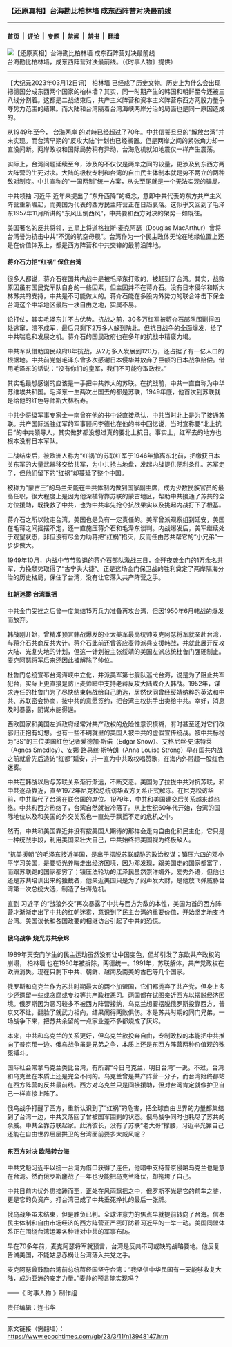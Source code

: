 ### 【还原真相】台海勘比柏林墙 成东西阵营对决最前线

---

#### [首页](../../../..?n13948147) &nbsp;|&nbsp; [评论](../../../../../epoch-comment?n13948147) &nbsp;|&nbsp; [专题](../../../../../epoch-special?n13948147) &nbsp;|&nbsp; [禁闻](../../../../../epoch-news?n13948147) &nbsp;|&nbsp; [禁书](../../../../../books?n13948147) &nbsp;|&nbsp; [翻墙](https://github.com/gfw-breaker/nogfw/blob/master/README.md?n13948147)


<div><img alt="【还原真相】台海勘比柏林墙 成东西阵营对决最前线" class="attachment-djy_600_400 size-djy_600_400 wp-post-image" src="https://i.epochtimes.com/assets/uploads/2023/03/id13948718-19a41e3479e130e5a4458ffa-600x400.jpg"/>
<div class="caption">
 台海勘比柏林墙，成东西阵营对决最前线。（《时事人物》提供）
</div></div><hr/><div class="post_content" id="artbody" itemprop="articleBody">
 <!-- article content begin -->
 <p>
  【大纪元2023年03月12日讯】
  <ok href="https://www.epochtimes.com/gb/tag/%E6%9F%8F%E6%9E%97%E5%A2%99.html">
   柏林墙
  </ok>
  已经成了历史文物。历史上为什么会出现把德国分成东西两个国家的柏林墙？其实，同一时期产生的韩国和朝鲜至今还被三八线分割着。这都是二战结束后，共产主义阵营和资本主义阵营东西方两股力量争夺势力范围的结果。而大陆和台湾隔着台湾海峡两岸分治的局面也是同一原因造成的。
 </p>
 <p>
  从1949年至今，
  <ok href="https://www.epochtimes.com/gb/tag/%E5%8F%B0%E6%B5%B7%E4%B8%A4%E5%B2%B8.html">
   台海两岸
  </ok>
  的对峙已经超过了70年。中共信誓旦旦的“解放台湾”并未实现。而台湾早期的“反攻大陆”计划也已经搁置。但是两岸之间的紧张角力却一直没间断。两岸政权和国际局势稍有异动，台海危机就如地震仪一样产生震荡。
 </p>
 <p>
  <center>
  </center>
  <p>
   实际上，台湾问题延续至今，涉及的不仅仅是两岸之间的较量，更涉及到东西方两大阵营的生死对决。大陆的极权专制和台湾的自由民主体制本就是势不两立的两种敌对制度。中共宣称的“一国两制”统一方案，从头至尾就是一个无法实现的骗局。
  </p>
  <p>
   中共领袖
   <ok href="https://www.epochtimes.com/gb/tag/%E4%B9%A0%E8%BF%91%E5%B9%B3.html">
    习近平
   </ok>
   近年来提出了“东升西降”的概念，意即中共代表的东方共产主义阵营重新崛起，而美国为代表的西方民主阵营正在日趋衰落。这似乎又回到了毛泽东1957年11月所讲的“东风压倒西风”，中共要和西方对决的架势一如既往。
  </p>
  <p>
   美国著名的反共将领，五星上将道格拉斯·麦克阿瑟（Douglas MacArthur）曾将台湾誉为抗击中共“不沉的航空母舰”。台湾作为一个民主政体无论在地缘位置上还是在价值体系上，都是西方阵营和中共交锋的最前沿阵地。
  </p>
  <h4>
   蒋介石力拒“红祸” 保住台湾
  </h4>
  <p>
   很多人都说，蒋介石在国共内战中是被毛泽东打败的，被赶到了台湾。其实，战败原因虽有国民党军队自身的一些因素，但主因并不在蒋介石。没有日本侵华和斯大林苏共的支持，中共是不可能做大的。蒋介石能在多股内外势力的联合冲击下保全台湾这个中华地区最后一块自由之地，实属不易。
  </p>
  <p>
   论打仗，其实毛泽东并不占优势。抗战之前，30多万红军被蒋介石部队围剿得四处逃窜，溃不成军，最后只剩下2万多人躲到陕北。但抗日战争的全面爆发，给了中共喘息和发展之机。蒋介石的国民政府也在多年的抗战中精疲力竭。
  </p>
  <p>
   中共军队借助国民政府8年抗战，从2万多人发展到120万，还占据了有一亿人口的根据地。中共前党魁毛泽东曾多次感谢日本侵华并放弃了巨额的日本战争赔偿。借用毛泽东的话说：“没有你们的皇军，我们不可能夺取政权。”
  </p>
  <p>
   其实毛最想感谢的应该是一手把中共养大的苏联。在抗战前，中共一直自称为中华苏维埃共和国。毛泽东一生两次出国去的都是苏联，1949年底，他首次到苏联就是给他的红色导师斯大林祝寿。
  </p>
  <p>
   中共少将级军事专家金一南曾在他的书中说直接承认，中共当时北上是为了接通苏联。共产国际派驻红军的军事顾问李德也在他的书中回忆说，当时宣称要“北上抗日”的中共领导人，其实做梦都没想过真的要北上抗日。事实上，红军去的地方也根本没有日本军队。
  </p>
  <p>
   二战结束后，被欧洲人称为“红祸”的苏联红军于1946年撤离东北前，把缴获日本关东军的大量武器移交给共军，为中共抢占地盘，发起内战提供便利条件。苏军走了，但他们留下的“红祸”却蔓延了整个中国。
  </p>
  <p>
   被称为“蒙古王”的乌兰夫能在中共体制内做到国家副主席，成为少数民族官员的最高任职，很大程度上是因为他深植背靠苏联的蒙古地区，帮助中共接通了苏共的全方位援助，既挽救了中共，也为中共率先抢夺抗战果实以及挑起内战打下了根基。
  </p>
  <p>
   蒋介石之所以败走台湾，美国也是负有一定责任的。美军曾派观察组到延安，美国在毛蒋之间摇摆不定，还一直施压蒋介石和毛泽东谈判。内战爆发后，美军继续处于观望状态，非但没有尽全力助蒋把“红祸”掐灭，反而任由苏共帮它的“小兄弟”一步步做大。
  </p>
  <p>
   1949年10月，内战中节节败退的蒋介石部队激战三日，全歼夜袭金门的1万余名共军，力挽颓势取得了“古宁头大捷”。正是这场金门保卫战的胜利奠定了两岸隔海分治的历史格局，保住了台湾，没有让它落入共产阵营之手。
  </p>
  <h4>
   红朝迷雾 台湾飘摇
  </h4>
  <p>
   中共金门受挫之后曾一度集结15万兵力准备再攻台湾，但因1950年6月韩战的爆发而放弃。
  </p>
  <p>
   韩战刚开始，曾精准预言韩战爆发的亚太美军最高统帅麦克阿瑟将军就亲赴台湾，与蒋介石共商反共大计。蒋介石此前还曾答应麦帅派兵支援韩战，并就此展开反攻大陆、光复失地的计划，但这一计划被主张绥靖的美国左派总统杜鲁门强硬制止。麦克阿瑟将军后来还因此被解除了帅位。
  </p>
  <p>
   杜鲁门总统宣布台湾海峡中立化，并派美军第七舰队巡弋台海，说是为了阻止共军犯台，实际上更直接是防止麦帅暗中支持老蒋反攻大陆或介入韩战。1952年，谋求连任的杜鲁门为了尽快结束韩战给自己助选，居然伙同曾经绥靖纳粹的英法和中共、苏联密会协商，按中共的意愿签约，把台湾主权拱手出卖给中共。幸好，消息及时暴露，阴谋未能得逞。
  </p>
  <p>
   西欧国家和美国左派政府经常对共产政权的危险性意识模糊，有时甚至还对它们改邪归正抱有幻想。也有一些不明就里的美国人被中共的虚假宣传统战。被中共标榜为“3S”的三位美国红色记者爱德加·斯诺（Edgar Snow）、艾格尼丝·史沫特莱（Agnes Smedley）、安娜·路易丝·斯特朗（Anna Louise Strong）早在国共内战之前就曾先后造访“红都”延安，并一直为中共政权唱赞歌，在海内外带起一股红色迷雾。
  </p>
  <p>
   中共在韩战以后与苏联关系渐行渐远，不断交恶。美国为了拉拢中共对抗苏联，和中共逐渐靠近，直至1972年尼克松总统访华双方关系正式解冻。在尼克松访华前，中共取代了台湾在联合国的席位。1979年，中共和美国建交后关系越来越热络。中共和西方热络了，台湾自然就被冷落了。从上世纪60年代开始，台湾的国际地位以及和美国的外交关系也一直处于飘摇不定的危机之中。
  </p>
  <p>
   然而，中共和美国靠近并没有按美国人期待的那样会走向自由化和民主化，它只是一种统战手段，利用美国来壮大自己，中共始终把美国视为终极敌人。
  </p>
  <p>
   “抗美援朝”的毛泽东接近美国，是出于摆脱苏联威胁的政治权谋；镇压六四的邓小平学习美国，是要韬光养晦走出经济困境，因为邓发现，跟美国走的国家都富了，而跟苏联跑的国家都穷了；镇压法轮功的江泽民虽然崇洋媚外，爱秀外语，但他也还是苏共培训出来的独裁者，他亲近美国只是为了闷声发大财，是他放飞弹威胁台湾第一次总统大选，制造了台海危机。
  </p>
  <p>
   直到
   <ok href="https://www.epochtimes.com/gb/tag/%E4%B9%A0%E8%BF%91%E5%B9%B3.html">
    习近平
   </ok>
   的“战狼外交”再次暴露了中共与西方为敌的本性，美国为首的西方阵营才渐渐走出了中共的红朝迷雾，意识到了民主台湾的重要价值，开始坚定地支持台湾。美国议长和各国政要的相继访台引起了中共的恐慌。
  </p>
  <h4>
   俄乌战争 烧光苏共余烬
  </h4>
  <p>
   1989年天安门学生的民主运动虽然没有让中国变色，但却引发了东欧共产政权的崩塌，
   <ok href="https://www.epochtimes.com/gb/tag/%E6%9F%8F%E6%9E%97%E5%A2%99.html">
    柏林墙
   </ok>
   也在1990年被拆除，两德统一。1991年，苏联解体，共产党政权在欧洲消失。现在只剩下中共、朝鲜、越南及南美的古巴等几个国家。
  </p>
  <p>
   俄罗斯和乌克兰作为苏共时期最大的两个加盟国，它们都抛弃了共产党，但身上多少还遗留一些或贪腐或专权等共产政权恶习。两国都在试图亲近西方以摆脱经济困境。俄罗斯因为恶习较多不被西方阵营接纳，乌克兰想要摆脱俄罗斯投靠西方，普京又不让，翻脸了就武力相向，结果闹得两败俱伤。本是苏共时期的同门兄弟，一场战争下来，把苏共余留的一点家业差不多都烧成了灰烬。
  </p>
  <p>
   本来，中共和乌克兰的关系更好，但乌克兰欲投奔自由，专制政权的本能把中共推向了普京那一边。俄乌战争虽是兄弟之争，本质上还是东西方阵营两种价值观的殊死搏斗。
  </p>
  <p>
   国际社会常拿乌克兰类比台湾，有所谓“今日乌克兰，明日台湾”一说。不过，台湾和乌克兰在本质上还是完全不同的。乌克兰曾是共产阵营一分子，而台湾始终都站在西方阵营的反共最前线。西方对乌克兰只是间接援助，但对台湾肯定就像护卫自己一样直接上阵了。
  </p>
  <p>
   俄乌战争打醒了西方，重新认识到了“红祸”的危害，把全球自由世界的力量都集结到了台湾一边，中共又落回了曾被国军围剿的状态。俄乌战争同时也耗尽了苏共的余威。中共全靠苏联起家。此消彼长，没有了苏联“老大哥”撑腰，习近平光靠自己还能在自由世界层层拱卫的台湾面前耍多大威风呢？
  </p>
  <h4>
   东西方对决 欧陆转台海
  </h4>
  <p>
   中共党魁习近平以统一台湾为借口获得了连任，他暗中支持普京侵略乌克兰也是意在台湾。然而俄罗斯鏖战了一年也没能把乌克兰降伏，却拖垮了自己。
  </p>
  <p>
   中共目前内忧外患接踵而至，正处在风雨飘摇之中，俄罗斯不光是它的前车之鉴，更是它的负资产。打台湾已成了中共垂死挣扎的最后一张牌。
  </p>
  <p>
   俄乌战争虽未结束，但是胜负已判。全球注意力的焦点早就提前转向了台海。信奉民主体制和自由市场经济的西方阵营正严密盯防着习近平的一举一动。美国同盟体系正在围绕台湾运筹各种针对中共的军事布防。
  </p>
  <p>
   早在70多年前，麦克阿瑟将军就预言，台湾是反共不可或缺的战略要地。他反复告诫美国，不能姑息赤祸让台湾落入共党之手。
  </p>
  <p>
   麦克阿瑟曾鼓励台湾前总统蒋经国坚守台湾：“我坚信中华民国有一天能够收复大陆，成为亚洲的安定力量。”麦帅的预言能实现吗？
  </p>
  <p>
   ——《
   <ok href="https://www.epochtimes.com/gb/tag/%E6%99%82%E4%BA%8B%E4%BA%BA%E7%89%A9.html">
    时事人物
   </ok>
   》制作组
  </p>
  <p>
   责任编辑：连书华
  </p>
  <!-- article content end -->
  <div id="below_article_ad">
  </div>
 </p>
</div>


---

原文链接（需翻墙）：https://www.epochtimes.com/gb/23/3/11/n13948147.htm